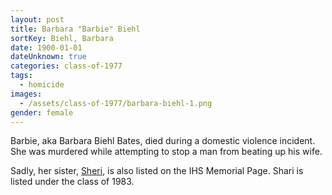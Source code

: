 ```yaml
---
layout: post
title: Barbara "Barbie" Biehl
sortKey: Biehl, Barbara
date: 1900-01-01
dateUnknown: true
categories: class-of-1977
tags:
  - homicide
images:
  - /assets/class-of-1977/barbara-biehl-1.png
gender: female
---
```

Barbie, aka Barbara Biehl Bates, died during a domestic violence incident. She was murdered while attempting to stop a man from beating up his wife.

Sadly, her sister, [Sheri](https://ihsmemorial.org/class-of-1983/sheryl-jean-biehl/), is also listed on the IHS Memorial Page. Shari is listed under the class of 1983.
